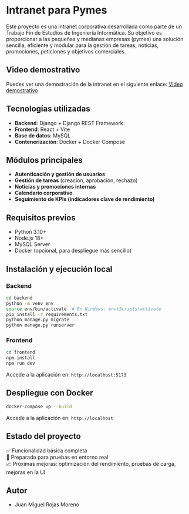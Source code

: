 # Intranet para Pymes

Este proyecto es una intranet corporativa desarrollada como parte de un Trabajo Fin de Estudios de Ingeniería Informática.
Su objetivo es proporcionar a las pequeñas y medianas empresas (pymes) una solución sencilla, eficiente y modular para la gestión de tareas, noticias, promociones, peticiones y objetivos comerciales.

## Video demostrativo

Puedes ver una demostración de la intranet en el siguiente enlace: [Video demostrativo](https://youtu.be/OKDcrnEHPjY)

## Tecnologías utilizadas

- **Backend**: Django + Django REST Framework
- **Frontend**: React + Vite
- **Base de datos**: MySQL
- **Contenerización**: Docker + Docker Compose

## Módulos principales

- **Autenticación y gestión de usuarios**
- **Gestión de tareas** (creación, aprobación, rechazo)
- **Noticias y promociones internas**
- **Calendario corporativo**
- **Seguimiento de KPIs (indicadores clave de rendimiento)**

## Requisitos previos

- Python 3.10+
- Node.js 18+
- MySQL Server
- Docker (opcional, para despliegue más sencillo)

## Instalación y ejecución local

### Backend

```bash
cd backend
python -m venv env
source env/bin/activate  # En Windows: env\Scripts\activate
pip install -r requirements.txt
python manage.py migrate
python manage.py runserver
```

### Frontend

```bash
cd frontend
npm install
npm run dev
```

Accede a la aplicación en: `http://localhost:5173`

## Despliegue con Docker

```bash
docker-compose up --build
```

Accede a la aplicación en: `http://localhost`

## Estado del proyecto

✅ Funcionalidad básica completa  
🚀 Preparado para pruebas en entorno real  
📈 Próximas mejoras: optimización del rendimiento, pruebas de carga, mejoras en la UI

## Autor

- Juan Miguel Rojas Moreno
